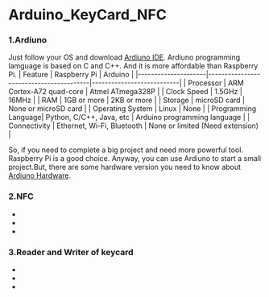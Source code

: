 # Arduino_KeyCard_NFC  
### 1.Ardiuno  
  Just follow your OS and download [Ardiuno IDE](https://www.arduino.cc/en/software).
  Ardiuno programming lamguage is based on C and C++. And it is more affordable than Raspberry Pi.
  | Feature             | Raspberry Pi                              | Arduino                   |
|---------------------|-----------------------------------------|---------------------------|
| Processor           | ARM Cortex-A72 quad-core                | Atmel ATmega328P          |
| Clock Speed         | 1.5GHz                                  | 16MHz                     |
| RAM                 | 1GB or more                             | 2KB or more               |
| Storage             | microSD card                            | None or microSD card      |
| Operating System    | Linux                                   | None                      |
| Programming Language| Python, C/C++, Java, etc                | Arduino programming language |
| Connectivity        | Ethernet, Wi-Fi, Bluetooth              | None or limited (Need extension) |

  
  So, if you need to complete a big project and need more powerful tool. Raspberry Pi is a good choice.
  Anyway, you can use Ardiuno to start a small project.But, there are some hardware version you need to know about [Ardiuno Hardware](https://www.arduino.cc/en/hardware).
  
### 2.NFC
*  
*  
*  
### 3.Reader and Writer of keycard
*  
*  
*  
